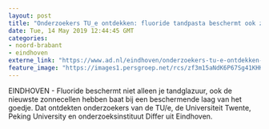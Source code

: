 ```yaml
---
layout: post
title: "Onderzoekers TU_e ontdekken: fluoride tandpasta beschermt ook zonnecellen"
date: Tue, 14 May 2019 12:44:45 GMT
categories: 
- noord-brabant 
- eindhoven 
externe_link: "https://www.ad.nl/eindhoven/onderzoekers-tu-e-ontdekken-fluoride-tandpasta-beschermt-ook-zonnecellen~a9f897ef/"
feature_image: "https://images1.persgroep.net/rcs/zf3m15aNdK6P67Sg41KHKmCmnzY/diocontent/108273031/_fitwidth/400/?appId=21791a8992982cd8da851550a453bd7f&quality=0.7"
---
```


EINDHOVEN  - Fluoride beschermt niet alleen je tandglazuur, ook de nieuwste zonnecellen hebben baat bij een beschermende laag van het goedje. Dat ontdekten onderzoekers van de TU/e, de Universiteit Twente, Peking University en onderzoeksinstituut Differ uit Eindhoven.
